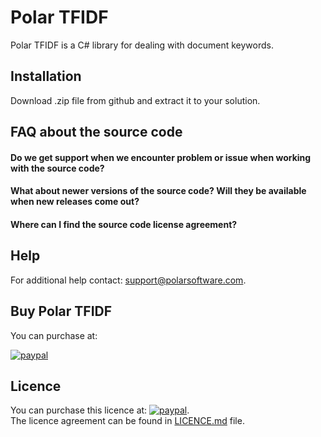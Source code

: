 # Polar TFIDF
Polar TFIDF is a C# library for dealing with document keywords.

## Installation
Download .zip file from github and extract it to your solution.

## FAQ about the source code

#### Do we get support when we encounter problem or issue when working with the source code?

#### What about newer versions of the source code? Will they be available when new releases come out?

#### Where can I find the source code license agreement?

## Help
For additional help contact: support@polarsoftware.com.

## Buy Polar TFIDF
You can purchase at:
  
[![paypal](https://www.paypalobjects.com/en_US/i/btn/btn_buynowCC_LG.gif)](https://www.paypal.com/cgi-bin/webscr?cmd=_s-xclick&hosted_button_id=5GXZ8B4QAT2EW)

## Licence
You can purchase this licence at: [![paypal](https://www.paypalobjects.com/en_US/i/btn/btn_buynowCC_LG.gif)](https://www.paypal.com/cgi-bin/webscr?cmd=_s-xclick&hosted_button_id=5GXZ8B4QAT2EW).  
The licence agreement can be found in [LICENCE.md](https://github.com/polarsoftware/PolarTFIDF/blob/master/LICENCE.md) file.
